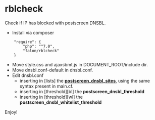 # rblcheck
Check if IP has blocked with postscreen DNSBL.

- Install via composer
```
    "require": {
        "php": "^7.0",
        "falon/rblcheck"
    }
```
- Move style.css and ajaxsbmt.js in DOCUMENT_ROOT/include dir.
- Move dnsbl.conf-default in dnsbl.conf.
- Edit dnsbl.conf
  - inserting in [lists] the <b><a href="http://www.postfix.org/postconf.5.html#postscreen_dnsbl_sites">postscreen_dnsbl_sites</a></b>, using the same syntax present in main.cf.
  - inserting in [threshold][bl] the <b>postscreen_dnsbl_threshold</b>
  - inserting in [threshold][wl] the <b>postscreen_dnsbl_whitelist_threshold</b>

Enjoy!
